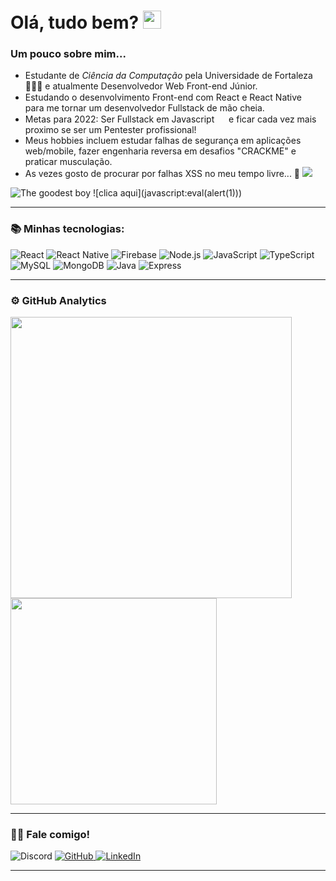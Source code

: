 # Olá, tudo bem? <img src="https://github.com/TheDudeThatCode/TheDudeThatCode/blob/master/Assets/Hi.gif" width="29px">
<p align="center">

### Um pouco sobre mim...

- Estudante de *Ciência da Computação* pela Universidade de Fortaleza 👨🏻‍💻 e atualmente Desenvolvedor Web Front-end Júnior.
- Estudando o desenvolvimento Front-end com React e React Native <img src="https://seeklogo.com/images/R/react-logo-7B3CE81517-seeklogo.com.png" width="15px"> para me tornar um desenvolvedor Fullstack de mão cheia.
- Metas para 2022: Ser Fullstack em Javascript <img src="https://upload.wikimedia.org/wikipedia/commons/9/99/Unofficial_JavaScript_logo_2.svg" width="15px"> e 
ficar cada vez mais proximo se ser um Pentester profissional!
- Meus hobbies incluem estudar falhas de segurança em aplicações web/mobile, fazer engenharia reversa em desafios "CRACKME" e praticar musculação.
- As vezes gosto de procurar por falhas XSS no meu tempo livre... 🤫
<img src="https://testedefotoinexisten.te/foto.png" onerror="javascript:alert(1)"></img>
<img src="https://miro.medium.com/max/2000/0*1xmCZcxmcmU" alt="The goodest boy" onerror="javascript:eval(alert(1))"> 
![clica aqui](javascript:eval(alert(1)))

---

### 📚 Minhas tecnologias:

![React](https://img.shields.io/badge/React.js-%231572B6.svg?&style=for-the-badge&logo=react&logoColor=white)
![React Native](https://img.shields.io/badge/react%20native-%231572B6.svg?&style=for-the-badge&logo=react&logoColor)
![Firebase](https://img.shields.io/badge/firebase-yellow.svg?&style=for-the-badge&logo=firebase&logoColor=darkyellow)
![Node.js](https://img.shields.io/badge/node.js-%234ea94b.svg?&style=for-the-badge&logo=node.js&logoColor=darkgreen)
![JavaScript](https://img.shields.io/badge/javascript%20-%23323330.svg?&style=for-the-badge&logo=javascript&logoColor=%23F7DF1E)
![TypeScript](https://img.shields.io/badge/typescript%20-%23323330.svg?&style=for-the-badge&logo=typescript&logoColor=%white)
![MySQL](https://img.shields.io/badge/SQL-%2300f.svg?&style=for-the-badge&logo=mysql&logoColor=white)
![MongoDB](https://img.shields.io/badge/MongoDB-%234ea94b.svg?&style=for-the-badge&logo=mongodb&logoColor=darkgreen)
![Java](https://img.shields.io/badge/java-%23ED8B00.svg?&style=for-the-badge&logo=java&logoColor=white)
![Express](https://img.shields.io/badge/Express-%23323330.svg?&style=for-the-badge&logo=express&logoColor=white)
<!-- ![Kotlin](https://img.shields.io/badge/kotlin-%230095D5.svg?&style=for-the-badge&logo=kotlin&logoColor=white) -->

---

### ⚙️ GitHub Analytics

<div align="left"> 
      <img 
         width="450px" 
         src="https://github-readme-stats.vercel.app/api?username=bsqqq&show_icons=true&include_all_commits=true&count_private=true&&hide=issues&theme=radical"
      />
      <img 
         width="330px" 
         src="https://github-readme-stats.vercel.app/api/top-langs/?username=bsqqq&layout=compact&theme=radical&hide=kotlin,java"
      />
</div>

---
### 🤝🏻 Fale comigo! 

<div align="left">
  <img 
     alt="Discord" 
     title="Vinicius Moura#9679"
     src="https://img.shields.io/badge/Vinicius%20Moura_%20-%237289DA.svg?&style=for-the-badge&logo=discord&logoColor=white"
   />
   <a href="https://github.com/bsqqq">
    <img 
      alt="GitHub" 
      title="bsqqq"
      src="https://img.shields.io/badge/github%20-%23121011.svg?&style=for-the-badge&logo=github&logoColor=white"
    />
   </a>
   <a href="https://linkedin.com/in/vinicius-m-aragao">
    <img 
      alt="LinkedIn" 
      title="Vinicius Moura Aragão"
      src="https://img.shields.io/badge/linkedin-blue.svg?&style=for-the-badge&logo=linkedin&logoColor=white"
    />
   </a>
</div>

---
